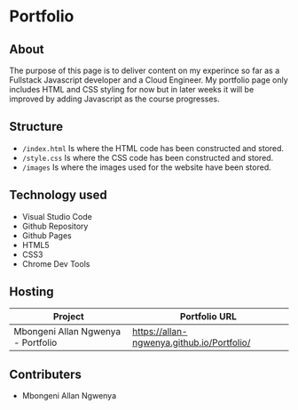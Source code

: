 # Portfolio 

## About

The purpose of this page is to deliver content on my experince so far as a Fullstack Javascript developer and a Cloud Engineer. My portfolio page only includes HTML and CSS styling for now but in later weeks it will be improved by adding Javascript as the course progresses. 


## Structure

- `/index.html` Is where the HTML code has been constructed and stored. 
- `/style.css` Is where the CSS code has been constructed and stored. 
- `/images` Is where the images used for the website have been stored. 

## Technology used

- Visual Studio Code
- Github Repository
- Github Pages
- HTML5
- CSS3
- Chrome Dev Tools


## Hosting

| Project                            | Portfolio URL                                    |
|------------------------------------|--------------------------------------------------|
| Mbongeni Allan Ngwenya - Portfolio | <https://allan-ngwenya.github.io/Portfolio/>     |


## Contributers

- Mbongeni Allan Ngwenya
